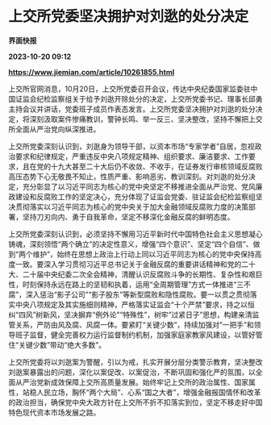 # 上交所党委坚决拥护对刘逖的处分决定
**界面快报**

**2023-10-20 09:12**

**https://www.jiemian.com/article/10261855.html**

上交所官网消息，10月20日，上交所党委召开会议，传达中央纪委国家监委驻中国证监会纪检监察组关于给予刘逖开除处分的决定，上交所党委书记、理事长邱勇主持会议并讲话，党委班子成员作表态发言。上交所党委坚决拥护对刘逖的处分决定，将深刻汲取案件惨痛教训，警钟长鸣、举一反三、坚决整改，坚持不懈把上交所全面从严治党向纵深推进。

上交所党委深刻认识到，刘逖身为领导干部，以资本市场“专家学者”自居，忽视政治要求和纪律规定，严重违反中央八项规定精神、组织要求、廉洁要求、工作要求，且在党的十九大甚至二十大后仍不收敛、不收手，在证券发行审核领域反腐败高压态势下心无敬畏不知止，性质严重、影响恶劣、教训深刻。对刘逖的处分决定，充分彰显了以习近平同志为核心的党中央坚定不移推进全面从严治党、党风廉政建设和反腐败工作的坚定决心，充分体现了证监会党委、驻证监会纪检监察组坚决贯彻落实以习近平同志为核心的党中央关于加大金融领域反腐败力度的决策部署，坚持刀刃向内、勇于自我革命，坚定不移深化金融反腐的鲜明态度。

上交所党委深刻认识到，必须坚持不懈用习近平新时代中国特色社会主义思想凝心铸魂，深刻领悟“两个确立”的决定性意义，增强“四个意识”、坚定“四个自信”、做到“两个维护”，始终在思想上政治上行动上同以习近平同志为核心的党中央保持高度一致。要深入学习贯彻习近平总书记关于金融反腐的重要讲话精神和党的二十大、二十届中央纪委二次全会精神，清醒认识反腐败斗争的长期性、复杂性和艰巨性，时刻保持永远在路上的坚韧和执着，运用“全周期管理”方式一体推进“三不腐”，深入惩治“影子公司”“影子股东”等新型腐败和隐性腐败。要一以贯之贯彻落实中央八项规定及其实施细则精神，严格落实证监会“十个严禁”要求，持之以恒纠“四风”树新风，坚决摒弃“例外论”“特殊性”，树牢“过紧日子”思想，构建亲清监管关系，严防由风及腐、风腐一体。要紧盯“关键少数”，持续加强对“一把手”和领导班子监督，健全完善权力运行监督制约机制，加强家庭家教家风建设，以管好管住“关键少数”带动“绝大多数”。

上交所党委将以刘逖案为警醒，引以为戒，扎实开展分层分类警示教育，坚决整改刘逖案暴露出的问题，深化以案促改、以案促治，不断巩固和强化严的氛围，以全面从严治党新成效保障上交所高质量发展。始终牢记上交所的政治属性、国家属性，站稳人民立场，胸怀“两个大局”、心系“国之大者”，增强金融报国情怀和改革的政治担当，确保党中央大政方针在上交所不折不扣落实到位，坚定不移走好中国特色现代资本市场发展之路。